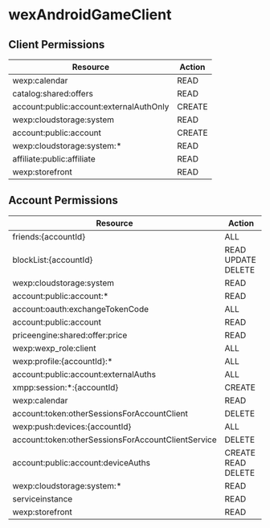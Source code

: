 # wexAndroidGameClient


## Client Permissions
| Resource | Action |
| -------- | ------ |
| wexp:calendar | READ |
| catalog:shared:offers | READ |
| account:public:account:externalAuthOnly | CREATE |
| wexp:cloudstorage:system | READ |
| account:public:account | CREATE |
| wexp:cloudstorage:system:* | READ |
| affiliate:public:affiliate | READ |
| wexp:storefront | READ |

## Account Permissions
| Resource | Action |
| -------- | ------ |
| friends:{accountId} | ALL |
| blockList:{accountId} | READ UPDATE DELETE |
| wexp:cloudstorage:system | READ |
| account:public:account:* | READ |
| account:oauth:exchangeTokenCode | ALL |
| account:public:account | READ |
| priceengine:shared:offer:price | READ |
| wexp:wexp_role:client | ALL |
| wexp:profile:{accountId}:* | ALL |
| account:public:account:externalAuths | ALL |
| xmpp:session:*:{accountId} | CREATE |
| wexp:calendar | READ |
| account:token:otherSessionsForAccountClient | DELETE |
| wexp:push:devices:{accountId} | ALL |
| account:token:otherSessionsForAccountClientService | DELETE |
| account:public:account:deviceAuths | CREATE READ DELETE |
| wexp:cloudstorage:system:* | READ |
| serviceinstance | READ |
| wexp:storefront | READ |

